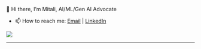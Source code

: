 👋 Hi there, I’m Mitali, AI/ML/Gen AI Advocate

- 📫 How to reach me: [Email](mailto:mitali.bansal.g@gmail.com) | [LinkedIn](https://www.linkedin.com/in/mitalibansal/)


![](https://komarev.com/ghpvc/?username=mitbans&style=flat&color=CB62B2)
<hr>


<!--
https://simpleicons.org/
https://htmlcolorcodes.com/color-names/?source=post_page-----d2aeaf016b6b--------------------------------
**mitbans/mitbans** is a ✨ _special_ ✨ repository because its `README.md` (this file) appears on your GitHub profile.

Here are some ideas to get you started:

- 🔭 I’m currently working on ...
- 🌱 I’m currently learning ...
- 👯 I’m looking to collaborate on ...
- 🤔 I’m looking for help with ...
- 💬 Ask me about ...
- 📫 How to reach me: ...
- 😄 Pronouns: ...
- ⚡ Fun fact: ...
-->

